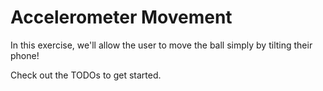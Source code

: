 # Accelerometer Movement

In this exercise, we'll allow the user to move the ball simply by tilting their phone! 

Check out the TODOs to get started.
